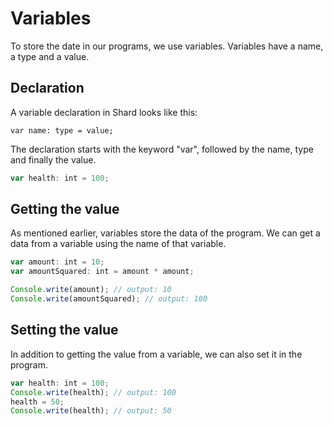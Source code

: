 # Variables
To store the date in our programs, we use variables. Variables have a name, a type and a value.
## Declaration
A variable declaration in Shard looks like this:
```
var name: type = value;
```
The declaration starts with the keyword "var", followed by the name, type and finally the value.
```js
var health: int = 100;
```
## Getting the value
As mentioned earlier, variables store the data of the program. We can get a data from a variable using the name of that variable.
```js
var amount: int = 10;
var amountSquared: int = amount * amount;

Console.write(amount); // output: 10
Console.write(amountSquared); // output: 100
```
## Setting the value
In addition to getting the value from a variable, we can also set it in the program.
```js
var health: int = 100;
Console.write(health); // output: 100
health = 50;
Console.write(health); // output: 50